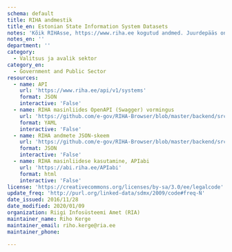 ```yaml
---
schema: default
title: RIHA andmestik
title_en: Estonian State Information System Datasets
notes: 'Kõik RIHAsse, https://www.riha.ee kogutud andmed. Juurdepääs on piiratud ainult mitteavalikele isikuandmetele. Samuti on juurdepääs piiratud andmete RIHAsse kandmise masintoimingutele.'
notes_en: ''
department: ''
category:
  - Valitsus ja avalik sektor
category_en:
  - Government and Public Sector
resources:
  - name: API
    url: 'https://www.riha.ee/api/v1/systems'
    format: JSON
    interactive: 'False'
  - name: RIHA masinliides OpenAPI (Swagger) vormingus
    url: 'https://github.com/e-gov/RIHA-Browser/blob/master/backend/src/main/resources/static/swagger.yaml'
    format: YAML
    interactive: 'False'
  - name: RIHA andmete JSON-skeem
    url: 'https://github.com/e-gov/RIHA-Browser/blob/master/backend/src/main/resources/infosystem_schema.json'
    format: JSON
    interactive: 'False'
  - name: RIHA masinliidese kasutamine, APIabi
    url: 'https://abi.riha.ee/APIabi'
    format: html
    interactive: 'False'
license: 'https://creativecommons.org/licenses/by-sa/3.0/ee/legalcode'
update_freq: 'http://purl.org/linked-data/sdmx/2009/code#freq-N'
date_issued: 2016/11/28
date_modified: 2020/01/09
organization: Riigi Infosüsteemi Amet (RIA)
maintainer_name: Riho Kerge
maintainer_email: riho.kerge@ria.ee
maintainer_phone:

---
```

